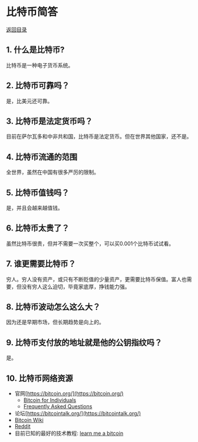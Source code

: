 # 比特币简答

[返回目录](../index.md)

## 1. 什么是比特币?

比特币是一种电子货币系统。

## 2. 比特币可靠吗？

是，比美元还可靠。

## 3. 比特币是法定货币吗？

目前在萨尔瓦多和中非共和国，比特币是法定货币。但在世界其他国家，还不是。

## 4. 比特币流通的范围

全世界，虽然在中国有很多严厉的限制。

## 5. 比特币值钱吗？

是，并且会越来越值钱。

## 6. 比特币太贵了？

虽然比特币很贵，但并不需要一次买整个，可以买0.001个比特币试试看。

## 7. 谁更需要比特币？

穷人。穷人没有资产，或只有不断贬值的少量资产，更需要比特币保值。富人也需要，但没有穷人这么迫切，毕竟家底厚，挣钱能力强。

## 8. 比特币波动怎么这么大？

因为还是早期市场，但长期趋势是向上的。

## 9. 比特币支付放的地址就是他的公钥指纹吗？

是。

## 10. 比特币网络资源

* 官网[https://bitcoin.org/](https://bitcoin.org/)
  * [Bitcoin for Individuals](https://bitcoin.org/en/bitcoin-for-individuals)
  * [Frequently Asked Questions](https://bitcoin.org/en/faq)
* 论坛[https://bitcointalk.org/](https://bitcointalk.org/)
* [Bitcoin Wiki](https://en.bitcoin.it/wiki/Main_Page)
* [Reddit](https://www.reddit.com/r/Bitcoin)
* 目前已知的最好的技术教程: [learn me a bitcoin](https://learnmeabitcoin.com/)